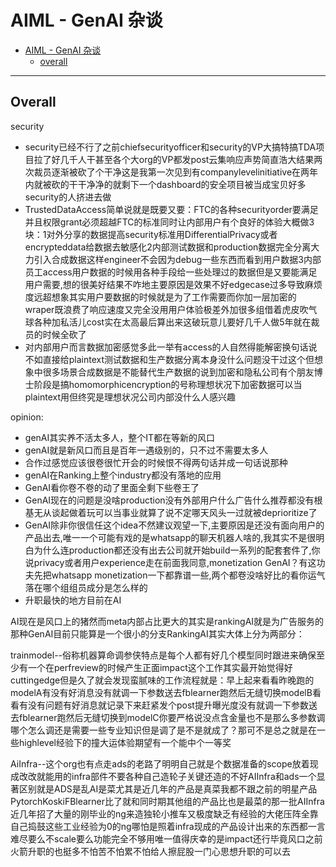 
# AIML - GenAI 杂谈

- [AIML - GenAI 杂谈](#aiml---genai-杂谈)
  - [overall](#overall)


---


## Overall


security
- security已经不行了之前chiefsecurityofficer和security的VP大搞特搞TDA项目拉了好几千人干甚至各个大org的VP都发post云集响应声势简直浩大结果两次裁员逐渐被砍了个干净这是我第一次见到有companylevelinitiative在两年内就被砍的干干净净的就剩下一个dashboard的安全项目被当成宝贝好多security的人挤进去做
- TrustedDataAccess简单说就是既要又要：FTC的各种securityorder要满足并且权限grant必须超越FTC的标准同时让内部用户有个良好的体验大概做3块：1对外分享的数据提高security标准用DifferentialPrivacy或者encrypteddata给数据去敏感化2内部测试数据和production数据完全分离大力引入合成数据这样engineer不会因为debug一些东西而看到用户数据3内部员工access用户数据的时候用各种手段给一些处理过的数据但是又要能满足用户需要,想的很美好结果不咋地主要原因是效果不好edgecase过多导致麻烦度远超想象其实用户要数据的时候就是为了工作需要而你加一层加密的wraper既浪费了响应速度又完全没用用户体验极差外加很多组借着虎皮吹气球各种加私活儿cost实在太高最后算出来这破玩意儿要好几千人做5年就在裁员的时候全砍了
- 对内部用户而言数据加密感觉多此一举有access的人自然得能解密换句话说不如直接给plaintext测试数据和生产数据分离本身没什么问题没干过这个但想象中很多场景合成数据是不能替代生产数据的说到加密和隐私公司有个朋友博士阶段是搞homomorphicencryption的号称理想状况下加密数据可以当plaintext用但终究是理想状况公司内部没什么人感兴趣


opinion:
- genAI其实养不活太多人，整个IT都在等新的风口
- genAI就是新风口而且是百年一遇级别的，只不过不需要太多人
- 合作过感觉应该很卷很忙开会的时候恨不得两句话并成一句话说那种
- genAI在Ranking上整个industry都没有落地的应用
- GenAI看你卷不卷的动了里面全剩下些卷王了
- GenAI现在的问题是没啥production没有外部用户什么广告什么推荐都没有根基无从谈起做着玩可以当事业就算了说不定哪天风头一过就被deprioritize了
- GenAI除非你很信任这个idea不然建议观望一下,主要原因是还没有面向用户的产品出去,唯一一个可能有戏的是whatsapp的聊天机器人啥的,我其实不是很明白为什么连production都还没有出去公司就开始build一系列的配套套件了,你说privacy或者用户experience走在前面我同意,monetization GenAI？有这功夫先把whatsapp monetization一下都靠谱一些,两个都卷没啥好比的看你运气落在哪个组组员成分是怎么样的
- 升职最快的地方目前在AI


AI现在是风口上的猪然而meta内部占比更大的其实是rankingAI就是为广告服务的那种GenAI目前只能算是一个很小的分支RankingAI其实大体上分为两部分：

trainmodel--俗称机器算命调参侠特点是每个人都有好几个模型同时跟进来确保至少有一个在perfreview的时候产生正面impact这个工作其实最开始觉得好cuttingedge但是久了就会发现蛮腻味的工作流程就是：早上起来看看昨晚跑的modelA有没有好消息没有就调一下参数送去fblearner跑然后无缝切换modelB看看有没有问题有好消息就记录下来赶紧发个post提升曝光度没有就调一下参数送去fblearner跑然后无缝切换到modelC你要严格说没点含金量也不是那么多参数调哪个怎么调还是需要一些专业知识但是调了是不是就成了？那可不是总之就是在一些highlevel经验下的撞大运体验期望有一个能中个一等奖

AiInfra--这个org也有点走ads的老路了明明自己就是个数据准备的scope放着现成改改就能用的infra部件不要各种自己造轮子关键还造的不好AIInfra和ads一个显著区别就是ADS是乱AI是菜尤其是近几年的产品是真菜我都不跟之前的明星产品PytorchKoskiFBlearner比了就和同时期其他组的产品比也是最菜的那一批AIInfra近几年招了大量的刚毕业的ng来造独轮小推车又极度缺乏有经验的大佬压阵全靠自己捣鼓这些工业经验为0的ng哪怕是照着infra现成的产品设计出来的东西都一言难尽要么不scale要么功能完全不够用唯一值得庆幸的是impact还行毕竟风口之前火箭升职的也挺多不怕苦不怕累不怕给人擦屁股一门心思想升职的可以去
